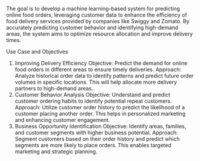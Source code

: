 The goal is to develop a machine learning-based system for predicting online food orders, leveraging customer data to enhance the efficiency of food delivery services provided by companies like Swiggy and Zomato. By accurately predicting customer behavior and identifying high-demand areas, the system aims to optimize resource allocation and improve delivery times.

Use Case and Objectives
1. Improving Delivery Efficiency
Objective: Predict the demand for online food orders in different areas to ensure timely deliveries.
Approach: Analyze historical order data to identify patterns and predict future order volumes in specific locations. This will help allocate more delivery partners to high-demand areas.
2. Customer Behavior Analysis
Objective: Understand and predict customer ordering habits to identify potential repeat customers.
Approach: Utilize customer order history to predict the likelihood of a customer placing another order. This helps in personalized marketing and enhancing customer engagement.
3. Business Opportunity Identification
Objective: Identify areas, families, and customer segments with higher business potential.
Approach: Segment customers based on their order history and predict which segments are more likely to place orders. This enables targeted marketing and strategic planning.